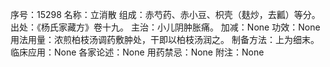 序号：15298
名称：立消散
组成：赤芍药、赤小豆、枳壳（麸炒，去瓤）等分。
出处：《杨氏家藏方》卷十九。
主治：小儿阴肿胀痛。
加减：None
功效：None
用法用量：浓煎柏枝汤调药敷肿处，干即以柏枝汤润之。
制备方法：上为细末。
临床应用：None
各家论述：None
用药禁忌：None
附注：None
